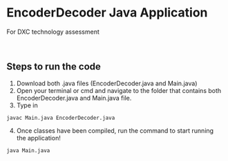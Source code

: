 # EncoderDecoder Java Application
For DXC technology assessment

<br/>

## Steps to run the code

1. Download both .java files (EncoderDecoder.java and Main.java)
2. Open your terminal or cmd and navigate to the folder that contains both EncoderDecoder.java and Main.java file.
3. Type in
```
javac Main.java EncoderDecoder.java
```
4. Once classes have been compiled, run the command to start running the application!
```
java Main.java
```
